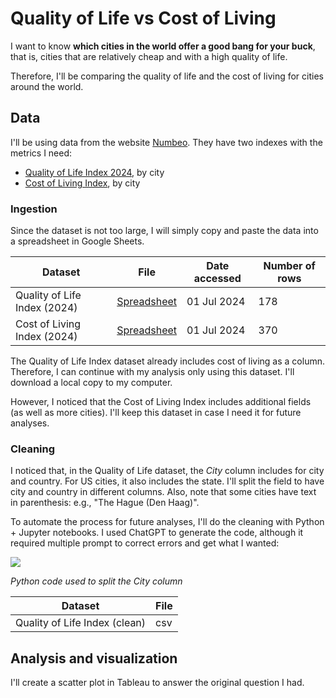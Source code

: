 # Quality of Life vs Cost of Living

I want to know **which cities in the world offer a good bang for your buck**, that is, cities that are relatively cheap and with a high quality of life. 

Therefore, I'll be comparing the quality of life and the cost of living for cities around the world. 



## Data

I'll be using data from the website [Numbeo](https://www.numbeo.com/cost-of-living/). They have two indexes with the metrics I need:

* [Quality of Life Index 2024](https://www.numbeo.com/quality-of-life/rankings.jsp), by city
* [Cost of Living Index](https://www.numbeo.com/cost-of-living/rankings.jsp), by city



###  Ingestion

Since the dataset is not too large, I will simply copy and paste the data into a spreadsheet in Google Sheets.

| Dataset                      | File                                                         | Date accessed | Number of rows |
| ---------------------------- | ------------------------------------------------------------ | ------------- | -------------- |
| Quality of Life Index (2024) | [Spreadsheet](https://docs.google.com/spreadsheets/d/1DhfMyU7d0Bxpt5o1_Z3fuSz3ThjcGFBFzS1Yi59osuY/edit?usp=sharing) | 01 Jul 2024   | 178            |
| Cost of Living Index (2024)  | [Spreadsheet](https://docs.google.com/spreadsheets/d/1DhfMyU7d0Bxpt5o1_Z3fuSz3ThjcGFBFzS1Yi59osuY/edit?usp=sharing) | 01 Jul 2024   | 370            |

The Quality of Life Index dataset already includes cost of living as a column. Therefore, I can continue with my analysis only using this dataset. I'll download a local copy to my computer.

However, I noticed that the Cost of Living Index includes additional fields (as well as more cities). I'll keep this dataset in case I need it for future analyses.



### Cleaning

I noticed that, in the Quality of Life dataset, the *City* column includes for city and country. For US cities, it also includes the state. I'll split the field to have city and country in different columns. Also, note that some cities have text in parenthesis: e.g., "The Hague (Den Haag)".

To automate the process for future analyses, I'll do the cleaning with Python + Jupyter notebooks. I used ChatGPT to generate the code, although it required multiple prompt to correct errors and get what I wanted:

![](C:\Users\franpc\Documents\Programming_Projects\QualityOfLife_vs_Cost_Cities\Code_for_cleaning_snippet.JPG)

 *Python code used to split the City column*

| Dataset                       | File |
| ----------------------------- | ---- |
| Quality of Life Index (clean) | csv  |



## Analysis and visualization

I'll create a scatter plot in Tableau to answer the original question I had. 

